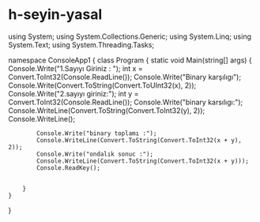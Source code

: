 # h-seyin-yasal
using System;
using System.Collections.Generic;
using System.Linq;
using System.Text;
using System.Threading.Tasks;

namespace ConsoleApp1
{
    class Program
    {
        static void Main(string[] args)
        {
            Console.Write("1.Sayıyı Giriniz : ");
            int x = Convert.ToInt32(Console.ReadLine());
            Console.Write("Binary karşılıgı");
            Console.Write(Convert.ToString(Convert.ToUInt32(x), 2));
            Console.Write("2.sayıyı giriniz:");
            int y = Convert.ToInt32(Console.ReadLine());
            Console.Write("binary karsılıgı:");
            Console.WriteLine(Convert.ToString(Convert.ToInt32(y), 2));
            Console.WriteLine();

            Console.Write("binary toplamı :");
            Console.WriteLine(Convert.ToString(Convert.ToInt32(x + y), 2));
            Console.Write("ondalık sonuc :");
            Console.WriteLine(Convert.ToString(Convert.ToInt32(x + y)));
            Console.ReadKey();


        }
    }
}
